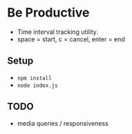 # Be Productive
- Time interval tracking utility.
- space = start, c = cancel, enter = end

## Setup
- `npm install`
- `node index.js`

## TODO
- media queries / responsiveness